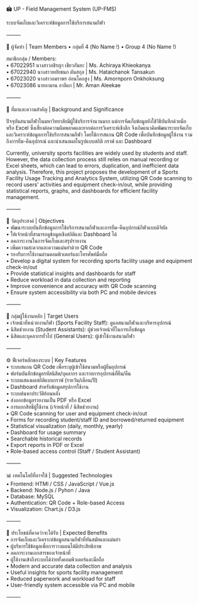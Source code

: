 
🏟️ UP - Field Management System (UP-FMS)

ระบบจัดเก็บและวิเคราะห์ข้อมูลการใช้บริการสนามกีฬา

⸻

👥 ผู้จัดทำ | Team Members
	•	กลุ่มที่ 4 (No Name !)
	•	Group 4 (No Name !)

สมาชิกกลุ่ม / Members:<br>
	•	67022951 นางสาวอชิรญา เขียวกันยะ | Ms. Achiraya Khieokanya <br>
	•	67022940 นางสาวหทัยชนก ตันสกุล | Ms. Hataichanok Tansakun <br>
	•	67023020 นางสาวอมราพร อ่อนโคกสูง | Ms. Amornporn Onkhoksung <br>
	•	67023086 นายอามาน อาลีแก | Mr. Aman Aleekae <br>

⸻

📌 ที่มาและความสำคัญ | Background and Significance

ปัจจุบันสนามกีฬาในมหาวิทยาลัยมีผู้ใช้บริการจำนวนมาก แต่การจัดเก็บข้อมูลยังใช้วิธีบันทึกด้วยมือหรือ Excel ซึ่งเสี่ยงต่อความผิดพลาดและยากต่อการวิเคราะห์เชิงลึก จึงเกิดแนวคิดพัฒนาระบบจัดเก็บและวิเคราะห์ข้อมูลการใช้บริการสนามกีฬา โดยใช้การสแกน QR Code เพื่อบันทึกข้อมูลผู้ใช้งาน รวมถึงการยืม-คืนอุปกรณ์ และนำเสนอผลในรูปแบบสถิติ กราฟ และ Dashboard

Currently, university sports facilities are widely used by students and staff. However, the data collection process still relies on manual recording or Excel sheets, which can lead to errors, duplication, and inefficient data analysis. Therefore, this project proposes the development of a Sports Facility Usage Tracking and Analytics System, utilizing QR Code scanning to record users’ activities and equipment check-in/out, while providing statistical reports, graphs, and dashboards for efficient facility management.

⸻

🎯 วัตถุประสงค์ | Objectives <br>
	•	พัฒนาระบบบันทึกข้อมูลการใช้บริการสนามกีฬาและการยืม-คืนอุปกรณ์กีฬาแบบดิจิทัล <br>
	•	ให้เจ้าหน้าที่สามารถดูข้อมูลเชิงสถิติและ Dashboard ได้ <br>
	•	ลดภาระงานในการจัดเก็บและสรุปรายงาน <br>
	•	เพิ่มความสะดวกและความแม่นยำด้วย QR Code <br>
	•	รองรับการใช้งานผ่านคอมพิวเตอร์และโทรศัพท์มือถือ <br>
	•	Develop a digital system for recording sports facility usage and equipment check-in/out <br>
	•	Provide statistical insights and dashboards for staff <br>
	•	Reduce workload in data collection and reporting <br>
	•	Improve convenience and accuracy with QR Code scanning <br>
	•	Ensure system accessibility via both PC and mobile devices <br>

⸻

👥 กลุ่มผู้ใช้งานหลัก | Target Users <br>
	•	เจ้าหน้าที่หน่วยงานกีฬา (Sports Facility Staff): ดูแลสนามกีฬาและบริหารอุปกรณ์ <br>
	•	นิสิตช่วยงาน (Student Assistants): ผู้ช่วยเจ้าหน้าที่ในการเก็บข้อมูล <br>
	•	นิสิตและบุคลากรทั่วไป (General Users): ผู้เข้าใช้งานสนามกีฬา <br>
    
⸻

⚙️ ฟีเจอร์หลักของระบบ | Key Features <br>
	•	ระบบสแกน QR Code เพื่อระบุผู้เข้าใช้สนามหรือผู้ยืมอุปกรณ์ <br>
	•	ฟอร์มบันทึกข้อมูลรหัสนิสิต/บุคลากร และรายการอุปกรณ์ที่ยืม/คืน <br>
	•	ระบบแสดงผลสถิติแบบกราฟ (รายวัน/เดือน/ปี) <br>
	•	Dashboard สำหรับข้อมูลสรุปการใช้งาน <br>
	•	ระบบค้นหาประวัติย้อนหลัง <br>
	•	ส่งออกข้อมูลรายงานเป็น PDF หรือ Excel <br>
	•	การแยกสิทธิ์ผู้ใช้งาน (เจ้าหน้าที่ / นิสิตช่วยงาน) <br>
	•	QR Code scanning for user and equipment check-in/out <br>
	•	Forms for recording student/staff ID and borrowed/returned equipment <br>
	•	Statistical visualization (daily, monthly, yearly) <br>
	•	Dashboard for usage summary <br>
	•	Searchable historical records <br>
	•	Export reports in PDF or Excel <br>
	•	Role-based access control (Staff / Student Assistant) <br>

⸻

📊 เทคโนโลยีที่อาจใช้ | Suggested Technologies <br>
	•	Frontend: HTMl / CSS / JavaScript / Vue.js <br>
	•	Backend: Node.js / Pyhon / Java  <br>
	•	Database: MySQL  <br>
	•	Authentication: QR Code + Role-based Access <br>
	•	Visualization: Chart.js / D3.js <br>

⸻

🚀 ประโยชน์ที่คาดว่าจะได้รับ | Expected Benefits <br>
	•	การจัดเก็บและวิเคราะห์ข้อมูลสนามกีฬาที่ทันสมัยและแม่นยำ <br>
	•	ผู้บริหารใช้ข้อมูลเพื่อการวางแผนได้มีประสิทธิภาพ <br>
	•	ลดภาระงานเอกสารของเจ้าหน้าที่ <br>
	•	ผู้ใช้งานเข้าถึงระบบได้ง่ายทั้งคอมพิวเตอร์และมือถือ <br>
	•	Modern and accurate data collection and analysis <br>
	•	Useful insights for sports facility management <br>
	•	Reduced paperwork and workload for staff <br>
	•	User-friendly system accessible via PC and mobile

⸻
